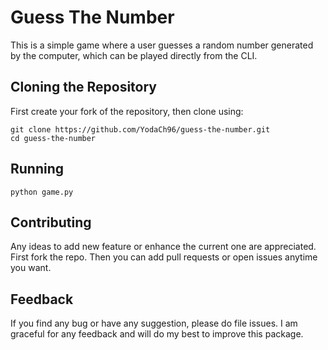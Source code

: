 # Guess The Number

This is a simple game where a user guesses a random number generated by the computer, which can be played directly from the CLI.

## Cloning the Repository

First create your fork of the repository, then clone using:

```none
git clone https://github.com/YodaCh96/guess-the-number.git
cd guess-the-number
```

## Running

```none
python game.py
```

## Contributing

Any ideas to add new feature or enhance the current one are appreciated. First fork the repo. Then you can add pull requests or open issues anytime you want.

## Feedback

If you find any bug or have any suggestion, please do file issues. I am graceful for any feedback and will do my best to improve this package.
